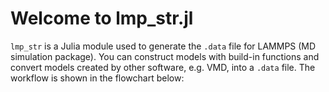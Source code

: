 # Welcome to lmp_str.jl

`lmp_str` is a Julia module used to generate the `.data` file for LAMMPS (MD simulation package). You can construct models with build-in functions and convert models created by other software, e.g. VMD, into a `.data` file. The workflow is shown in the flowchart below:
